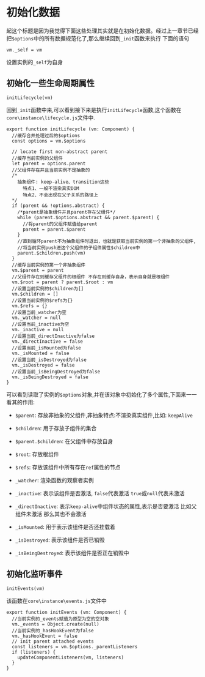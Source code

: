 # 初始化数据
起这个标题是因为我觉得下面这些处理其实就是在初始化数据。经过上一章节已经把`$options`中的所有数据规范化了,那么继续回到`_init`函数来执行
下面的语句

```ecmascript 6
vm._self = vm
```
设置实例的`_self`为自身

## 初始化一些生命周期属性

```ecmascript 6
initLifecycle(vm)
```
回到`_init`函数中来,可以看到接下来是执行`initLifecycle`函数,这个函数在`core\instance\lifecycle.js`文件中.

```ecmascript 6
export function initLifecycle (vm: Component) {
  //缓存合并处理过后的$options
  const options = vm.$options

  // locate first non-abstract parent
  //缓存当前实例的父组件
  let parent = options.parent
  //父组件存在并且当前实例不是抽象的
  /*
    抽象组件: keep-alive、transition这些
      特点1、一般不渲染真实DOM
      特点2、不会出现在父子关系的路径上
  */
  if (parent && !options.abstract) {
    /*parent是抽象组件并且parent存在父组件*/
    while (parent.$options.abstract && parent.$parent) {
      //将parent的父组件赋值给parent
      parent = parent.$parent
    }
    //直到循环parent不为抽象组件时退出，也就是获取当前实例的第一个非抽象的父组件,
    //将当前实例push进这个父组件的子组件属性$children中
    parent.$children.push(vm)
  }
  //缓存当前实例的第一个非抽象组件
  vm.$parent = parent
  //父组件存在则缓存父组件的根组件 不存在则缓存自身，表示自身就是根组件
  vm.$root = parent ? parent.$root : vm
  //设置当前实例的$children为[]
  vm.$children = []
  //设置当前实例的$refs为{}
  vm.$refs = {}
  //设置当前_watcher为空
  vm._watcher = null
  //设置当前_inactive为空
  vm._inactive = null
  //设置当前_directInactive为false
  vm._directInactive = false
  //设置当前_isMounted为false
  vm._isMounted = false
  //设置当前_isDestroyed为false
  vm._isDestroyed = false
  //设置当前_isBeingDestroyed为false
  vm._isBeingDestroyed = false
}
```
可以看到读取了实例的`$options`对象,并在该对象中初始化了多个属性,下面来一一看其的作用:

   - `$parent`: 存放非抽象的父组件,非抽象特点:不渲染真实组件,比如: `keepAlive`
    
   - `$children`: 用于存放子组件的集合 

   - `$parent.$children`: 在父组件中存放自身

   - `$root`: 存放根组件
   
   - `$refs`: 存放该组件中所有存在`ref`属性的节点
   
   - `_watcher`: 渲染函数的观察者实例

   - `_inactive`: 表示该组件是否激活, `false`代表激活  `true`或`null`代表未激活 

   - `_directInactive`:  表示`keep-alive`中组件状态的属性,表示是否要激活 比如父组件未激活 那么其也不会激活

   - `_isMounted`: 用于表示该组件是否还挂载着 

   - `_isDestroyed`: 表示该组件是否已销毁

   - `_isBeingDestroyed`: 表示该组件是否正在销毁中 


## 初始化监听事件
```ecmascript 6
initEvents(vm)
```
该函数在`core\instance\events.js`文件中
```ecmascript 6
export function initEvents (vm: Component) {
  //当前实例的_events赋值为原型为空的空对象
  vm._events = Object.create(null)
  //当前实例的_hasHookEvent为false
  vm._hasHookEvent = false
  // init parent attached events
  const listeners = vm.$options._parentListeners
  if (listeners) {
    updateComponentListeners(vm, listeners)
  }
}
```








































